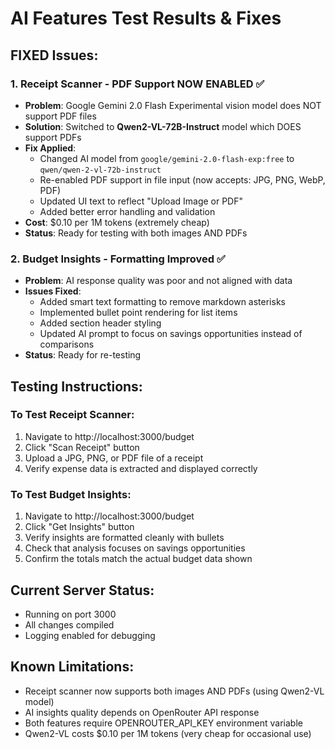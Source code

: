 # AI Features Test Results & Fixes

## FIXED Issues:

### 1. Receipt Scanner - PDF Support NOW ENABLED ✅
- **Problem**: Google Gemini 2.0 Flash Experimental vision model does NOT support PDF files
- **Solution**: Switched to **Qwen2-VL-72B-Instruct** model which DOES support PDFs
- **Fix Applied**:
  - Changed AI model from `google/gemini-2.0-flash-exp:free` to `qwen/qwen-2-vl-72b-instruct`
  - Re-enabled PDF support in file input (now accepts: JPG, PNG, WebP, PDF)
  - Updated UI text to reflect "Upload Image or PDF"
  - Added better error handling and validation
- **Cost**: $0.10 per 1M tokens (extremely cheap)
- **Status**: Ready for testing with both images AND PDFs

### 2. Budget Insights - Formatting Improved ✅
- **Problem**: AI response quality was poor and not aligned with data
- **Issues Fixed**:
  - Added smart text formatting to remove markdown asterisks
  - Implemented bullet point rendering for list items
  - Added section header styling
  - Updated AI prompt to focus on savings opportunities instead of comparisons
- **Status**: Ready for re-testing

## Testing Instructions:

### To Test Receipt Scanner:
1. Navigate to http://localhost:3000/budget
2. Click "Scan Receipt" button
3. Upload a JPG, PNG, or PDF file of a receipt
4. Verify expense data is extracted and displayed correctly

### To Test Budget Insights:
1. Navigate to http://localhost:3000/budget
2. Click "Get Insights" button
3. Verify insights are formatted cleanly with bullets
4. Check that analysis focuses on savings opportunities
5. Confirm the totals match the actual budget data shown

## Current Server Status:
- Running on port 3000
- All changes compiled
- Logging enabled for debugging

## Known Limitations:
- Receipt scanner now supports both images AND PDFs (using Qwen2-VL model)
- AI insights quality depends on OpenRouter API response
- Both features require OPENROUTER_API_KEY environment variable
- Qwen2-VL costs $0.10 per 1M tokens (very cheap for occasional use)
